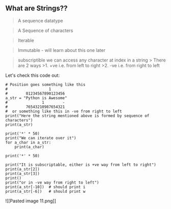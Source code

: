 ## What are Strings??
>A sequence datatype

> A Sequence of characters

> Iterable

> Immutable - will learn about this one later

> subscriptible
	we can access any character at index in a string
		> There are 2 ways
			>1. +ve i.e. from left to right
			>2. -ve i.e. from right to left

Let's check this code out:
```
# Position goes something like this
# 				   1
# 		 01234567890123456
a_str = "Python is Awesome"
#               1		 -
# 		 76543210987654321
#  or something like this in -ve from right to left
print("Here the string mentioned above is formed by sequence of characters")
print(a_str)

print('*' * 50)
print("We can iterate over it")
for a_char in a_str:
    print(a_char)

print('*' * 50)

print("It is subscriptable, either is +ve way from left to right")
print(a_str[2])
print(a_str[3])
print()
print("or in -ve way from right to left")
print(a_str[-10])  # should print i
print(a_str[-6])   # should print w
```

![[Pasted image 11.png]]

